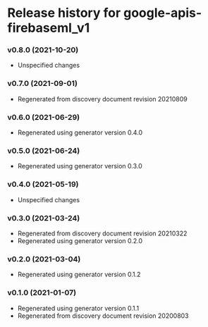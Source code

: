 # Release history for google-apis-firebaseml_v1

### v0.8.0 (2021-10-20)

* Unspecified changes

### v0.7.0 (2021-09-01)

* Regenerated from discovery document revision 20210809

### v0.6.0 (2021-06-29)

* Regenerated using generator version 0.4.0

### v0.5.0 (2021-06-24)

* Regenerated using generator version 0.3.0

### v0.4.0 (2021-05-19)

* Unspecified changes

### v0.3.0 (2021-03-24)

* Regenerated from discovery document revision 20210322
* Regenerated using generator version 0.2.0

### v0.2.0 (2021-03-04)

* Regenerated using generator version 0.1.2

### v0.1.0 (2021-01-07)

* Regenerated using generator version 0.1.1
* Regenerated from discovery document revision 20200803

